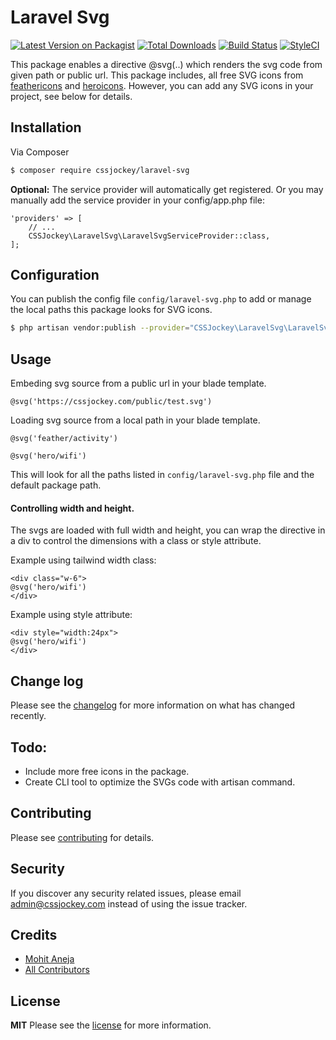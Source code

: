 # Laravel Svg

[![Latest Version on Packagist][ico-version]][link-packagist]
[![Total Downloads][ico-downloads]][link-downloads]
[![Build Status][ico-travis]][link-travis]
[![StyleCI][ico-styleci]][link-styleci]

This package enables a directive @svg(..) which renders the svg code from given path or public url.
This package includes, all free SVG icons from [feathericons](https://feathericons.com/) and [heroicons](https://heroicons.com/). However, you can add any SVG icons in your project, see below for details.

## Installation

Via Composer

``` bash
$ composer require cssjockey/laravel-svg
```
__Optional:__ The service provider will automatically get registered. Or you may manually add the service provider in your config/app.php file:
```
'providers' => [
    // ...
    CSSJockey\LaravelSvg\LaravelSvgServiceProvider::class,
];
```
## Configuration
You can publish the config file `config/laravel-svg.php` to add or manage the local paths this package looks for SVG icons. 
``` bash
$ php artisan vendor:publish --provider="CSSJockey\LaravelSvg\LaravelSvgServiceProvider"
```

## Usage
Embeding svg source from a public url in your blade template.
```
@svg('https://cssjockey.com/public/test.svg')
```

Loading svg source from a local path in your blade template.
```
@svg('feather/activity')
```
```
@svg('hero/wifi')
```
This will look for all the paths listed in `config/laravel-svg.php` file and the default package path.

#### Controlling width and height.
The svgs are loaded with full width and height, you can wrap the directive in a div to control the dimensions with a class or style attribute.

Example using tailwind width class:
```
<div class="w-6">
@svg('hero/wifi')
</div>
```

Example using style attribute:
```
<div style="width:24px">
@svg('hero/wifi')
</div>
```

## Change log

Please see the [changelog](changelog.md) for more information on what has changed recently.

## Todo:
- Include more free icons in the package.
- Create CLI tool to optimize the SVGs code with artisan command.

## Contributing

Please see [contributing](contributing.md) for details.

## Security

If you discover any security related issues, please email admin@cssjockey.com instead of using the issue tracker.

## Credits

- [Mohit Aneja](https://github.com/cssjockey)
- [All Contributors](https://github.com/cssjockey/docker-local-dev/graphs/contributors)

## License

__MIT__ Please see the [license](license.md) for more information.

[ico-version]: https://img.shields.io/packagist/v/cssjockey/laravel-svg.svg?style=flat-square
[ico-downloads]: https://img.shields.io/packagist/dt/cssjockey/laravel-svg.svg?style=flat-square
[ico-travis]: https://img.shields.io/travis/cssjockey/laravel-svg/master.svg?style=flat-square
[ico-styleci]: https://styleci.io/repos/12345678/shield

[link-packagist]: https://packagist.org/packages/cssjockey/laravel-svg
[link-downloads]: https://packagist.org/packages/cssjockey/laravel-svg
[link-travis]: https://travis-ci.org/cssjockey/laravel-svg
[link-styleci]: https://styleci.io/repos/12345678
[link-author]: https://github.com/cssjockey
[link-contributors]: ../../contributors
